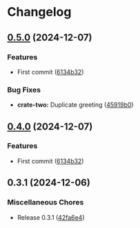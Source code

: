# Changelog

## [0.5.0](https://github.com/lzt1008/release-test/compare/rust-crate-two-v0.4.0...rust-crate-two-v0.5.0) (2024-12-07)


### Features

* First commit ([6134b32](https://github.com/lzt1008/release-test/commit/6134b32b1122f9e660e3abf46fa84980b5e1853e))


### Bug Fixes

* **crate-two:** Duplicate greeting ([45919b0](https://github.com/lzt1008/release-test/commit/45919b0a475339be0dcca3e4e462739fc7484726))

## [0.4.0](https://github.com/lzt1008/release-test/compare/pkgTwo-v0.3.1...pkgTwo-v0.4.0) (2024-12-07)


### Features

* First commit ([6134b32](https://github.com/lzt1008/release-test/commit/6134b32b1122f9e660e3abf46fa84980b5e1853e))

## 0.3.1 (2024-12-06)


### Miscellaneous Chores

* Release 0.3.1 ([42fa6e4](https://github.com/lzt1008/release-test/commit/42fa6e4e16a2aa5001f979ad9e7c979a8f0d970d))
